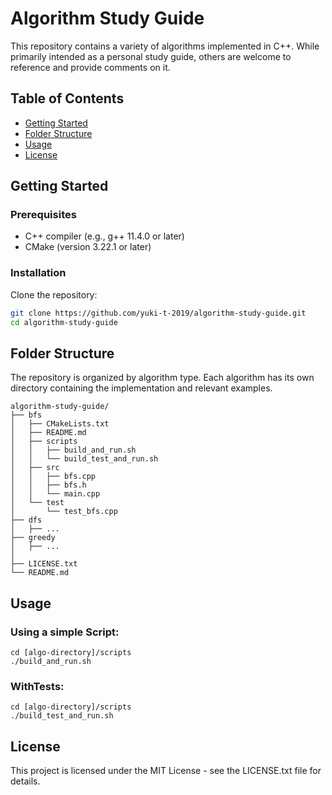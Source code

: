 # Algorithm Study Guide

This repository contains a variety of algorithms implemented in C++. 
While primarily intended as a personal study guide, others are welcome to reference and provide comments on it.

## Table of Contents
- [Getting Started](#getting-started)
- [Folder Structure](#folder-structure)
- [Usage](#usage)
- [License](#license)

## Getting Started

### Prerequisites
- C++ compiler (e.g., g++ 11.4.0 or later)
- CMake (version 3.22.1 or later)

### Installation
Clone the repository:
```bash
git clone https://github.com/yuki-t-2019/algorithm-study-guide.git
cd algorithm-study-guide
```

## Folder Structure
The repository is organized by algorithm type.
Each algorithm has its own directory containing the implementation and relevant examples.
```
algorithm-study-guide/
├── bfs
│   ├── CMakeLists.txt
│   ├── README.md
│   ├── scripts
│   │   ├── build_and_run.sh
│   │   └── build_test_and_run.sh
│   ├── src
│   │   ├── bfs.cpp
│   │   ├── bfs.h
│   │   └── main.cpp
│   └── test
│       └── test_bfs.cpp
├── dfs
│   ├── ...
├── greedy
│   ├── ...
│
├── LICENSE.txt
└── README.md

```

## Usage
### Using a simple Script:
```
cd [algo-directory]/scripts
./build_and_run.sh
```
### WithTests:
```
cd [algo-directory]/scripts
./build_test_and_run.sh
```

## License
This project is licensed under the MIT License - see the LICENSE.txt file for details.

